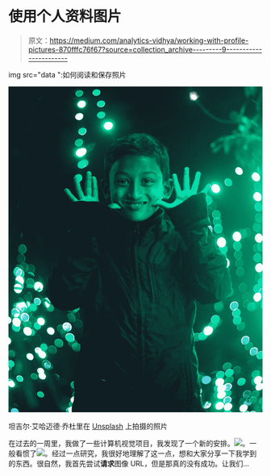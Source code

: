 # 使用个人资料图片

> 原文：<https://medium.com/analytics-vidhya/working-with-profile-pictures-870fffc76f67?source=collection_archive---------9----------------------->

img src="data ":如何阅读和保存照片

![](img/cf20e85ce7f6fc48be9f77f92796e8bb.png)

坦吉尔·艾哈迈德·乔杜里在 [Unsplash](https://unsplash.com?utm_source=medium&utm_medium=referral) 上拍摄的照片

在过去的一周里，我做了一些计算机视觉项目，我发现了一个新的安排。![](”data:image/png;base64,..)。一般看惯了![](”https….”)。经过一点研究，我很好地理解了这一点，想和大家分享一下我学到的东西。很自然，我首先尝试**请求**图像 URL，但是那真的没有成功。让我们…
